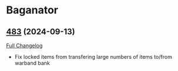 # Baganator

## [483](https://github.com/Baganator/Baganator/tree/483) (2024-09-13)
[Full Changelog](https://github.com/Baganator/Baganator/compare/482...483) 

- Fix locked items from transfering large numbers of items to/from warband bank  
